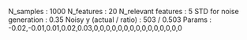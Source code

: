 N_samples                     : 1000
N_features                    : 20
N_relevant features           : 5
STD for noise generation      : 0.35
Noisy y (actual / ratio)      : 503 / 0.503
Params                        : -0.02,-0.01,0.01,0.02,0.03,0,0,0,0,0,0,0,0,0,0,0,0,0,0,0
